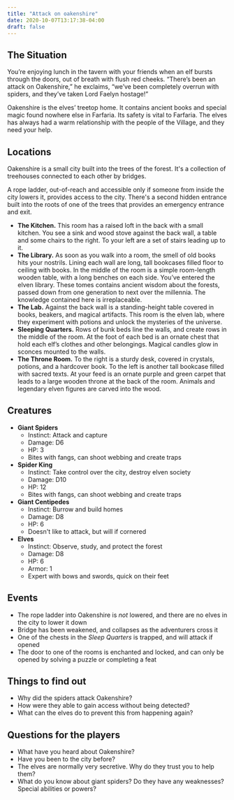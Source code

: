 ```yaml
---
title: "Attack on oakenshire"
date: 2020-10-07T13:17:38-04:00
draft: false
---
```


<div data-toc="In This Adventure"></div>

## The Situation

You’re enjoying lunch in the tavern with your friends when an elf bursts through the doors, out of breath with flush red cheeks. “There’s been an attack on Oakenshire,” he exclaims, “we’ve been completely overrun with spiders, and they’ve taken Lord Faelyn hostage!”

Oakenshire is the elves’ treetop home. It contains ancient books and special magic found nowhere else in Farfaria. Its safety is vital to Farfaria. The elves has always had a warm relationship with the people of the Village, and they need your help.


## Locations

Oakenshire is a small city built into the trees of the forest. It's a collection of treehouses connected to each other by bridges.

A rope ladder, out-of-reach and accessible only if someone from inside the city lowers it, provides access to the city. There's a second hidden entrance built into the roots of one of the trees that provides an emergency entrance and exit.

- **The Kitchen.** This room has a raised loft in the back with a small kitchen. You see a sink and wood stove against the back wall, a table and some chairs to the right. To your left are a set of stairs leading up to it.
- **The Library.** As soon as you walk into a room, the smell of old books hits your nostrils. Lining each wall are long, tall bookcases filled floor to ceiling with books. In the middle of the room is a simple room-length wooden table, with a long benches on each side. You’ve entered the elven library. These tomes contains ancient wisdom about the forests, passed down from one generation to next over the millennia. The knowledge contained here is irreplaceable.
- **The Lab.** Against the back wall is a standing-height table covered in books, beakers, and magical artifacts. This room is the elven lab, where they experiment with potions and unlock the mysteries of the universe.
- **Sleeping Quarters.** Rows of bunk beds line the walls, and create rows in the middle of the room. At the foot of each bed is an ornate chest that hold each elf’s clothes and other belongings. Magical candles glow in sconces mounted to the walls.
- **The Throne Room.** To the right is a sturdy desk, covered in crystals, potions, and a hardcover book. To the left is another tall bookcase filled with sacred texts. At your feed is an ornate purple and green carpet that leads to a large wooden throne at the back of the room. Animals and legendary elven figures are carved into the wood.


## Creatures

- **Giant Spiders**
	+ Instinct: Attack and capture
	+ Damage: D6
	+ HP: 3
	+ Bites with fangs, can shoot webbing and create traps
- **Spider King**
	+ Instinct: Take control over the city, destroy elven society
	+ Damage: D10
	+ HP: 12
	+ Bites with fangs, can shoot webbing and create traps
- **Giant Centipedes**
	+ Instinct: Burrow and build homes
	+ Damage: D8
	+ HP: 6
	+ Doesn't like to attack, but will if cornered
- **Elves**
	+ Instinct: Observe, study, and protect the forest
	+ Damage: D8
	+ HP: 6
	+ Armor: 1
	+ Expert with bows and swords, quick on their feet


## Events

- The rope ladder into Oakenshire is *not* lowered, and there are no elves in the city to lower it down
- Bridge has been weakened, and collapses as the adventurers cross it
- One of the chests in the *Sleep Quarters* is trapped, and will attack if opened
- The door to one of the rooms is enchanted and locked, and can only be opened by solving a puzzle or completing a feat


## Things to find out

- Why did the spiders attack Oakenshire?
- How were they able to gain access without being detected?
- What can the elves do to prevent this from happening again?


## Questions for the players

- What have you heard about Oakenshire?
- Have you been to the city before?
- The elves are normally very secretive. Why do they trust you to help them?
- What do you know about giant spiders? Do they have any weaknesses? Special abilities or powers?